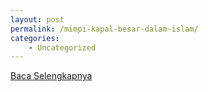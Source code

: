 ```yaml
---
layout: post
permalink: /mimpi-kapal-besar-dalam-islam/
categories:
    - Uncategorized
---
```


[Baca Selengkapnya](/10)